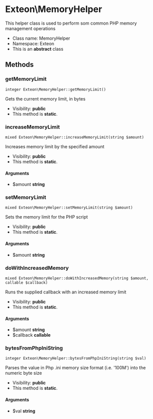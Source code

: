 Exteon\MemoryHelper
===============

This helper class is used to perform som common PHP memory management
operations




* Class name: MemoryHelper
* Namespace: Exteon
* This is an **abstract** class







Methods
-------


### getMemoryLimit

    integer Exteon\MemoryHelper::getMemoryLimit()

Gets the current memory limit, in bytes



* Visibility: **public**
* This method is **static**.




### increaseMemoryLimit

    mixed Exteon\MemoryHelper::increaseMemoryLimit(string $amount)

Increases memory limit by the specified amount



* Visibility: **public**
* This method is **static**.


#### Arguments
* $amount **string**



### setMemoryLimit

    mixed Exteon\MemoryHelper::setMemoryLimit(string $amount)

Sets the memory limit for the PHP script



* Visibility: **public**
* This method is **static**.


#### Arguments
* $amount **string**



### doWithIncreasedMemory

    mixed Exteon\MemoryHelper::doWithIncreasedMemory(string $amount, callable $callback)

Runs the supplied callback with an increased memory limit



* Visibility: **public**
* This method is **static**.


#### Arguments
* $amount **string**
* $callback **callable**



### bytesFromPhpIniString

    integer Exteon\MemoryHelper::bytesFromPhpIniString(string $val)

Parses the value in Php .ini memory size format (i.e. '100M') into
the numeric byte size



* Visibility: **public**
* This method is **static**.


#### Arguments
* $val **string**



